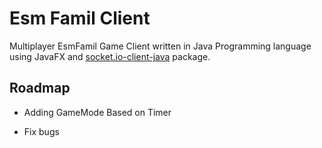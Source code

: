 
# Esm Famil Client
Multiplayer EsmFamil Game Client written in Java Programming language using JavaFX and [socket.io-client-java](https://github.com/socketio/socket.io-client-java) package.

## Roadmap

- Adding GameMode Based on Timer

- Fix bugs


